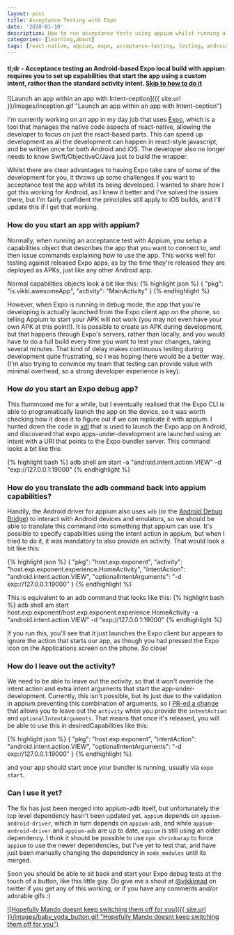 ```yaml
---
layout: post
title: Acceptance Testing with Expo
date: '2020-01-10'
description: How to run acceptance tests using appium whilst running a local build.
categories: [learning,about]
tags: [react-native, appium, expo, acceptance-testing, testing, android]
---
```


#### tl;dr - Acceptance testing an Android-based Expo local build with appium requires you to set up capabilities that start the app using a custom intent, rather than the standard activity intent. [Skip to how to do it](#doit)

![Launch an app within an app with Intent-ception]({{ site.url }}/images/inception.gif "Launch an app within an app with Intent-ception")


I'm currently working on an app in my day job that uses [Expo](https://expo.io), which is a tool that manages the native code aspects of react-native, allowing the developer to focus on just the react-based parts. This can speed up development as all the development can happen in react-style javascript, and be written once for both Android and iOS. The developer also no longer needs to know Swift/ObjectiveC/Java just to build the wrapper.

Whilst there are clear advantages to having Expo take care of some of the development for you, it throws up some challenges if you want to acceptance test the app whilst its being developed. I wanted to share how I got this working for Android, as I knew it better and I've solved the issues there, but I'm fairly confident the principles still apply to iOS builds, and I'll update this if I get that working.

### How do you start an app with appium?

Normally, when running an acceptance test with Appium, you setup a capabilities object that describes the app that you want to connect to, and then issue commands explaining how to use the app. This works well for testing against released Expo apps, as by the time they're released they are deployed as APKs, just like any other Android app. 

Normal capabilities objects look a bit like this:
{% highlight json %}
{
    "pkg": "is.vikki.awesomeApp",
    "activity": "MainActivity"
}
{% endhighlight %}

However, when Expo is running in debug mode, the app that you're developing is actually launched from the Expo client app on the phone, so telling Appium to start your APK will not work (you may not even have your own APK at this point!). It is possible to create an APK during development, but that happens through Expo's servers, rather than locally, and you would have to do a full build every time you want to test your changes, taking several minutes. That kind of delay makes continuous testing during development quite frustrating, so I was hoping there would be a better way. (I'm also trying to convince my team that testing can provide value with minimal overhead, so a strong developer experience is key). 

### How *do* you start an Expo debug app?

This flummoxed me for a while, but I eventually realised that the Expo CLI is able to programatically launch the app on the device, so it was worth checking how it does it to figure out if we can replicate it with appium. I hunted down the code in [xdl](github.com/expo/xdl) that is used to launch the Expo app on Android, and discovered that expo apps-under-development are launched using an intent with a URI that points to the Expo bundler server. This command looks a bit like this:

{% highlight bash %}
adb shell am start -a "android.intent.action.VIEW" -d "exp://127.0.0.1:19000"
{% endhighlight %}
### How do you translate the adb command back into appium capabilities?

Handily, the Android driver for appium also uses `adb` (or the [Android Debug Bridge](https://developer.android.com/studio/command-line/adb)) to interact with Android devices and emulators, so we should be able to translate this command into something that appium can use. It's possible to specify capabilities using the intent action in appium, but when I tried to do it, it was mandatory to also provide an activity. That would look a bit like this: 

{% highlight json %}
{
    "pkg": "host.exp.exponent",
    "activity": "host.exp.exponent.experience.HomeActivity",
    "intentAction": "android.intent.action.VIEW",
    "optionalIntentArguments": "-d exp://127.0.0.1:19000"
}
{% endhighlight %}

This is equivalent to an adb command that looks like this:
{% highlight bash %}
adb shell am start host.exp.exponent/host.exp.exponent.experience.HomeActivity -a \
 "android.intent.action.VIEW" -d "exp://127.0.0.1:19000"
{% endhighlight %}

If you run this, you'll see that it just launches the Expo client but appears to ignore the action that starts our app, as though you had pressed the Expo icon on the Applications screen on the phone. *So* close!

### How do I leave out the activity? <a name="doit"></a>

We need to be able to leave out the activity, so that it won't override the intent action and extra intent arguments that start the app-under-development. Currently, this isn't possible, but  its just due to the validation in appium preventing this combination of arguments, so I [PR-ed a change](https://github.com/appium/appium-adb/pull/475) that allows you to leave out the `activity` when you provide the `intentAction` and `optionalIntentArguments`. That means that once it's released, you will be able to use this in desiredCapabilities like this:

{% highlight json %}
{
    "pkg": "host.exp.exponent",
    "intentAction": "android.intent.action.VIEW",
    "optionalIntentArguments": "-d exp://127.0.0.1:19000"
}
{% endhighlight %}

and your app should start once your bundler is running, usually via `expo start`.

### Can I use it yet?

The fix has just been merged into appium-adb itself, but unfortunately the top level dependency hasn't been updated yet. `appium` depends on `appium-android-driver`, which in turn depends on `appium-adb`,  and while `appium-android-driver` and `appium-adb` are up to date, `appium` is still using an older dependency. I think it should be possible to use `npm shrinkwrap` to force `appium` to use the newer dependencies, but I've yet to test that, and have just been manually changing the dependency in `node_modules` until its merged.


Soon you should be able to sit back and start your Expo debug tests at the touch of a button, like this little guy. Do give me a shout at [@vikkiread](https://twitter.com/vikkiread) on twitter if you get any of this working, or if you have any comments and/or adorable gifs :)

[![Hopefully Mando doesnt keep switching them off for you]({{ site.url }}/images/baby_yoda_button.gif "Hopefully Mando doesnt keep switching them off for you")](https://www.youtube.com/watch?v=Y8bFUO939to)
